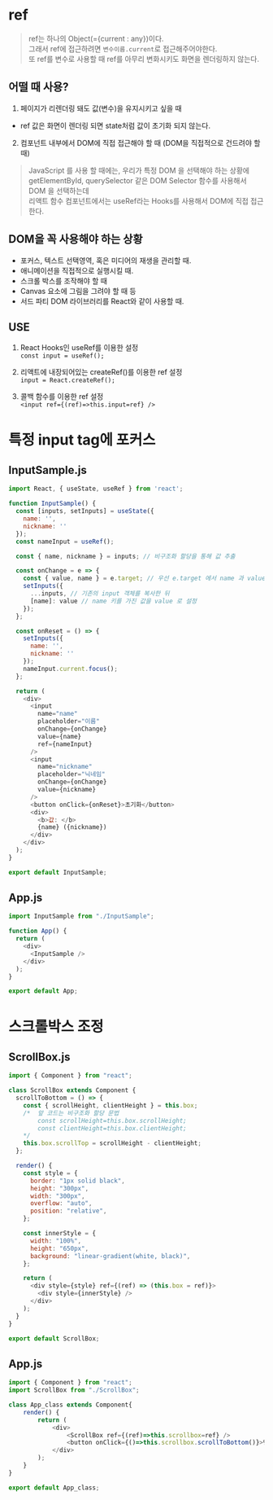 # ref
> ref는 하나의 Object(={current : any})이다.  
> 그래서 ref에 접근하려면 `변수이름.current`로 접근해주어야한다.  
> 또 ref를 변수로 사용할 때 ref를 아무리 변화시키도 화면을 렌더링하지 않는다.


## 어떨 때 사용?
1. 페이지가 리렌더링 돼도 값(변수)을 유지시키고 싶을 때
* ref 값은 화면이 렌더링 되면 state처럼 값이 초기화 되지 않는다.

2. 컴포넌트 내부에서 DOM에 직접 접근해야 할 때 (DOM을 직접적으로 건드려야 할 때)  
> JavaScript 를 사용 할 때에는, 우리가 특정 DOM 을 선택해야 하는 상황에  
> getElementById, querySelector 같은 
> DOM Selector 함수를 사용해서 DOM 을 선택하는데  
> 리액트 함수 컴포넌트에서는 useRef라는 Hooks를 사용해서 DOM에 직접 접근한다.

## DOM을 꼭 사용해야 하는 상황
* 포커스, 텍스트 선택영역, 혹은 미디어의 재생을 관리할 때.
* 애니메이션을 직접적으로 실행시킬 때.
* 스크롤 박스를 조작해야 할 때
* Canvas 요소에 그림을 그려야 할 때 등
* 서드 파티 DOM 라이브러리를 React와 같이 사용할 때.

## USE
1. React Hooks인 useRef를 이용한 설정  
`const input = useRef();`

2. 리액트에 내장되어있는 createRef()를 이용한 ref 설정  
`input = React.createRef();`

3. 콜백 함수를 이용한 ref 설정  
`<input ref={(ref)=>this.input=ref} />`

# 특정 input tag에 포커스 

## InputSample.js
```javascript
import React, { useState, useRef } from 'react';

function InputSample() {
  const [inputs, setInputs] = useState({
    name: '',
    nickname: ''
  });
  const nameInput = useRef();

  const { name, nickname } = inputs; // 비구조화 할당을 통해 값 추출

  const onChange = e => {
    const { value, name } = e.target; // 우선 e.target 에서 name 과 value 를 추출
    setInputs({
      ...inputs, // 기존의 input 객체를 복사한 뒤
      [name]: value // name 키를 가진 값을 value 로 설정
    });
  };

  const onReset = () => {
    setInputs({
      name: '',
      nickname: ''
    });
    nameInput.current.focus();
  };

  return (
    <div>
      <input
        name="name"
        placeholder="이름"
        onChange={onChange}
        value={name}
        ref={nameInput}
      />
      <input
        name="nickname"
        placeholder="닉네임"
        onChange={onChange}
        value={nickname}
      />
      <button onClick={onReset}>초기화</button>
      <div>
        <b>값: </b>
        {name} ({nickname})
      </div>
    </div>
  );
}

export default InputSample;
```

## App.js
```javascript
import InputSample from "./InputSample";

function App() {
  return (
    <div>
      <InputSample />
    </div>
  );
}

export default App;
```

# 스크롤박스 조정

## ScrollBox.js
```javascript
import { Component } from "react";

class ScrollBox extends Component {
  scrollToBottom = () => {
    const { scrollHeight, clientHeight } = this.box;
    /*  앞 코드는 비구조화 할당 문법
        const scrollHeight=this.box.scrollHeight;
        const clientHeight=this.box.clientHeight;
    */
    this.box.scrollTop = scrollHeight - clientHeight;
  };

  render() {
    const style = {
      border: "1px solid black",
      height: "300px",
      width: "300px",
      overflow: "auto",
      position: "relative",
    };

    const innerStyle = {
      width: "100%",
      height: "650px",
      background: "linear-gradient(white, black)",
    };

    return (
      <div style={style} ref={(ref) => (this.box = ref)}>
        <div style={innerStyle} />
      </div>
    );
  }
}

export default ScrollBox;

```

## App.js
```javascript
import { Component } from "react";
import ScrollBox from "./ScrollBox";

class App_class extends Component{
    render() {
        return (
            <div>
                <ScrollBox ref={(ref)=>this.scrollbox=ref} />
                <button onClick={()=>this.scrollbox.scrollToBottom()}>맨 밑으로</button>
            </div>
        );
    }
}

export default App_class;
```
